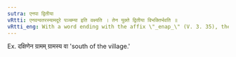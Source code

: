 ```yaml
---
sutra: एनपा द्वितीया
vRtti: एनवन्वतरस्यामदूरे पञ्चम्या इति वक्ष्यति । तेन युक्ते द्वितीया विभक्तिर्भवति ॥
vRtti_eng: With a word ending with the affix \"_enap_\" (V. 3. 35), the second case-affix is employed as well as the sixth.
---
```

Ex. दक्षिणेन ग्रामम् ग्रामस्य वा 'south of the village.'
